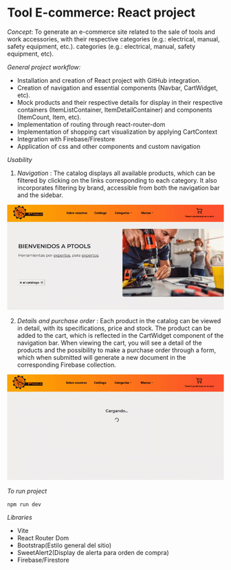 # Tool E-commerce: React project

*Concept*: To generate an e-commerce site related to the sale of tools and work accessories, with their respective categories (e.g.: electrical, manual, safety equipment, etc.).
categories (e.g.: electrical, manual, safety equipment, etc).

*General project workflow:*

* Installation and creation of React project with GitHub integration.
* Creation of navigation and essential components (Navbar, CartWidget, etc).
* Mock products and their respective details for display in their respective containers (ItemListContainer, ItemDetailContainer) and components (ItemCount, Item, etc).
* Implementation of routing through react-router-dom
* Implementation of shopping cart visualization by applying CartContext
* Integration with Firebase/Firestore
* Application of css and other components and custom navigation

*Usability*

1. *Navigation* : The catalog displays all available products, which can be filtered by clicking on the links corresponding to each category. It also incorporates filtering by brand, accessible from both the navigation bar and the sidebar.

![](https://github.com/Jemuth/PreEntregaI-JuanJana/blob/main/public/ToolAppTest1.gif)

2. *Details and purchase order* : Each product in the catalog can be viewed in detail, with its specifications, price and stock. The product can be added to the cart, which is reflected in the CartWidget component of the navigation bar. When viewing the cart, you will see a detail of the products and the possibility to make a purchase order through a form, which when submitted will generate a new document in the corresponding Firebase collection.

![](https://github.com/Jemuth/PreEntregaI-JuanJana/blob/main/public/ToolAppTest2.gif)

*To run project*

    npm run dev

*Libraries*

* Vite
* React Router Dom
* Bootstrap(Estilo general del sitio)
* SweetAlert2(Display de alerta para orden de compra)
* Firebase/Firestore
